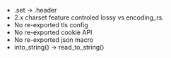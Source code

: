 
* .set -> .header
* 2.x charset feature controled lossy vs encoding_rs.
* No re-exported tls config
* No re-exported cookie API
* No re-exported json macro
* into_string() -> read_to_string()
